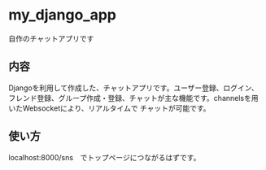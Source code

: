 # my_django_app
自作のチャットアプリです

## 内容
Djangoを利用して作成した、チャットアプリです。ユーザー登録、ログイン、フレンド登録、グループ作成・登録、チャットが主な機能です。channelsを用いたWebsocketにより、リアルタイムで
チャットが可能です。

## 使い方
localhost:8000/sns　でトップページにつながるはずです。
